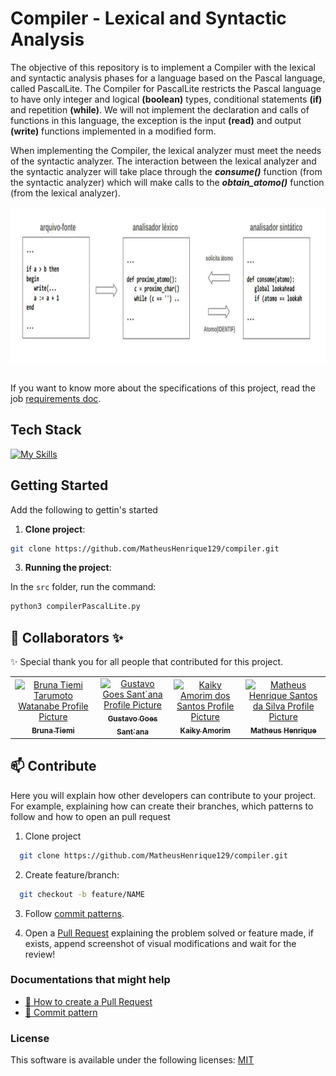 # Compiler - Lexical and Syntactic Analysis

The objective of this repository is to implement a Compiler with the lexical and syntactic analysis phases for a language based on the Pascal language, called PascalLite. The Compiler for PascalLite restricts the Pascal language to have only integer and logical **(boolean)** types, conditional statements **(if)** and repetition **(while)**. We will not implement the declaration and calls of functions in this language, the exception is the input **(read)** and output **(write)** functions implemented in a modified form.

When implementing the Compiler, the lexical analyzer must meet the needs of the syntactic analyzer. The interaction between the lexical analyzer and the syntactic analyzer will take place through the _**consume()**_ function (from the syntactic analyzer) which will make calls to the _**obtain_atomo()**_ function (from the lexical analyzer).

<img align="right" width="100%" height="250px" alt="flow of the project" height="110px" src="./public/assets/preview.png"/>

 &nbsp;

If you want to know more about the specifications of this project, read the job [requirements doc](./docs/requirements-doc.pdf).

## Tech Stack

<!--- # "Verify icons availability here https://github.com/tandpfun/skill-icons" -->

[![My Skills](https://skillicons.dev/icons?i=python)](https://skillicons.dev)

## Getting Started

Add the following to gettin's started

1. **Clone project**:

```bash
git clone https://github.com/MatheusHenrique129/compiler.git
```

3. **Running the project**:

In the `src` folder, run the command:

```py
python3 compilerPascalLite.py
```

## 🤝 Collaborators ✨

✨ Special thank you for all people that contributed for this project.

<table>
  <tbody>
    <tr>
      <td align="center">
        <a href="https://github.com/Lohnii">
          <img src="https://avatars.githubusercontent.com/u/83559358?v=4" width="100%" alt="Bruna Tiemi Tarumoto Watanabe Profile Picture"/><br>
          <sub>
            <b>Bruna Tiemi</b>
          </sub>
        </a>
      </td>
      <td align="center">
        <a href="https://github.com/gustavogoess">
          <img src="https://avatars.githubusercontent.com/u/59123330?v=4" width="100%"alt="Gustavo Goes Sant`ana Profile Picture"/><br>
          <sub>
            <b>Gustavo Goes Sant`ana</b>
          </sub>
        </a>
      </td>
      <td align="center">
        <a href="https://github.com/kiq0509">
          <img src="https://avatars.githubusercontent.com/u/112651586?v=4" width="100%" alt="Kaiky Amorim dos Santos Profile Picture"/><br>
          <sub>
            <b>Kaiky Amorim</b>
          </sub>
        </a>
      </td>
      <td align="center">
        <a href="https://github.com/MatheusHenrique129">
          <img src="https://avatars.githubusercontent.com/u/67923259?s=400&u=4e6fa46b0f1d7daf7ca23fb8c9ab3034e70c0149&v=4" width="100%" alt="Matheus Henrique Santos da Silva Profile Picture"/><br>
          <sub>
            <b>Matheus Henrique</b>
          </sub>
        </a>
      </td>
    </tr>
  </tbody>
</table>

## 📫 Contribute

Here you will explain how other developers can contribute to your project. For example, explaining how can create their branches, which patterns to follow and how to open an pull request

1. Clone project

```bash
  git clone https://github.com/MatheusHenrique129/compiler.git
```

2. Create feature/branch:

```bash
  git checkout -b feature/NAME
```

3. Follow [commit patterns](https://gist.github.com/joshbuchea/6f47e86d2510bce28f8e7f42ae84c716).

4. Open a [Pull Request](https://www.atlassian.com/br/git/tutorials/making-a-pull-request) explaining the problem solved or feature made, if exists, append screenshot of visual modifications and wait for the review!

### Documentations that might help

- [📝 How to create a Pull Request](https://www.atlassian.com/br/git/tutorials/making-a-pull-request)
- [💾 Commit pattern](https://gist.github.com/joshbuchea/6f47e86d2510bce28f8e7f42ae84c716)

### License

This software is available under the following licenses: [MIT](https://rem.mit-license.org)
